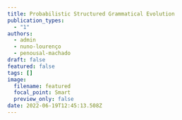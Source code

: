 ```yaml
---
title: Probabilistic Structured Grammatical Evolution
publication_types:
  - "1"
authors:
  - admin
  - nuno-lourenço
  - penousal-machado
draft: false
featured: false
tags: []
image:
  filename: featured
  focal_point: Smart
  preview_only: false
date: 2022-06-19T12:45:13.508Z
---
```

